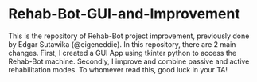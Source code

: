 # Rehab-Bot-GUI-and-Improvement
This is the repository of Rehab-Bot project improvement, previously done by Edgar Sutawika (@eigeneddie). In this repository, there are 2 main changes. First, I created a GUI App using tkinter python to access the Rehab-Bot machine. Secondly, I improve and combine passive and active rehabilitation modes. To whomever read this, good luck in your TA!
